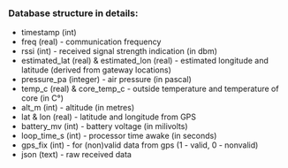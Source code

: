 ### Database structure in details:
* timestamp (int)
* freq (real) - communication frequency
* rssi (int) - received signal strength indication (in dbm)
* estimated_lat (real) & estimated_lon (real) - estimated longitude and latitude (derived from gateway locations)
* pressure_pa (integer) - air pressure (in pascal)
* temp_c (real) & core_temp_c - outside temperature and temperature of core (in C°)
* alt_m (int) - altitude (in metres)
* lat & lon (real) - latitude and longitude from GPS
* battery_mv (int) - battery voltage (in milivolts)
* loop_time_s (int) - processor time awake (in seconds)
* gps_fix (int) - for (non)valid data from gps (1 - valid, 0 - nonvalid)
* json (text) - raw received data
